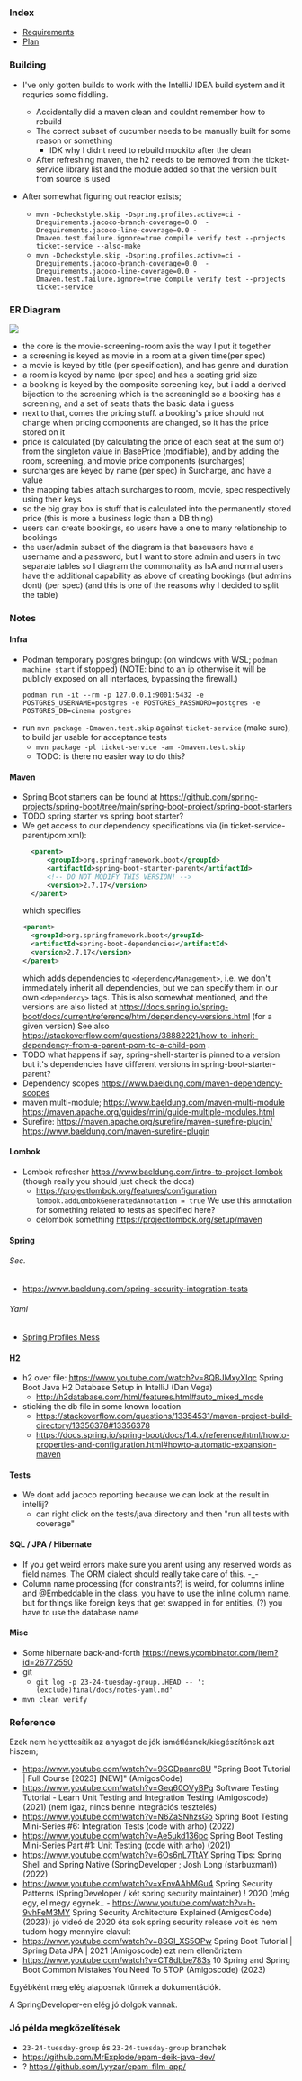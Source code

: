### Index
- [Requirements](docs/README-REQUIREMENTS.md)
- [Plan](docs/Plan.md)

### Building
- I've only gotten builds to work with the IntelliJ IDEA build system and it requries some fiddling.
  - Accidentally did a maven clean and couldnt remember how to rebuild
  - The correct subset of cucumber needs to be manually built for some reason or something
    - IDK why I didnt need to rebuild mockito after the clean
  - After refreshing maven, the h2 needs to be removed from the ticket-service library list and the module added so that the version built from source is used

- After somewhat figuring out reactor exists;
  - `mvn -Dcheckstyle.skip -Dspring.profiles.active=ci -Drequirements.jacoco-branch-coverage=0.0  -Drequirements.jacoco-line-coverage=0.0 -Dmaven.test.failure.ignore=true compile verify test --projects ticket-service --also-make`
  - `mvn -Dcheckstyle.skip -Dspring.profiles.active=ci -Drequirements.jacoco-branch-coverage=0.0  -Drequirements.jacoco-line-coverage=0.0 -Dmaven.test.failure.ignore=true compile verify test --projects ticket-service`

### ER Diagram
![](docs/er.png)
- the core is the movie-screening-room axis the way I put it together
- a screening is keyed as movie in a room at a given time(per spec)
- a movie is keyed by title (per specification), and has genre and duration
- a room is keyed by name (per spec) and has a seating grid size
- a booking is keyed by the composite screening key, but i add a derived bijection to the screening which is the screeningId
  so a booking has a screening, and a set of seats
thats the basic data i guess
- next to that, comes the pricing stuff. a booking's price should not change when pricing components are changed, so it has the price stored on it
- price is calculated (by calculating the price of each seat at the sum of) from the singleton value in BasePrice (modifiable), and by adding the room, screening, and movie price components (surcharges)
- surcharges are keyed by name (per spec) in Surcharge, and have a value
- the mapping tables attach surcharges to room, movie, spec respectively using their keys
- so the big gray box is stuff that is calculated into the permanently stored price (this is more a business logic than a DB thing)
- users can create bookings, so users have a one to many relationship to bookings
- the user/admin subset of the diagram is that baseusers have a username and a password, but I want to store admin and users in two separate tables so I diagram the commonality as IsA
and normal users have the additional capability as above of creating bookings (but admins dont) (per spec) (and this is one of the reasons why I decided to split the table)

### Notes

#### Infra
- Podman temporary postgres bringup:
  (on windows with WSL; `podman machine start` if stopped)
  (NOTE: bind to an ip otherwise it will be publicly exposed on all interfaces, bypassing the firewall.)
  ```
  podman run -it --rm -p 127.0.0.1:9001:5432 -e POSTGRES_USERNAME=postgres -e POSTGRES_PASSWORD=postgres -e POSTGRES_DB=cinema postgres
  ```
- run `mvn package -Dmaven.test.skip` against `ticket-service` (make sure), to build jar usable for acceptance tests
  - `mvn package -pl ticket-service -am -Dmaven.test.skip`
  - TODO: is there no easier way to do this?
#### Maven
- Spring Boot starters can be found at https://github.com/spring-projects/spring-boot/tree/main/spring-boot-project/spring-boot-starters
- TODO spring starter vs spring boot starter?
- We get access to our dependency specifications via (in ticket-service-parent/pom.xml):
  ```xml
    <parent>
        <groupId>org.springframework.boot</groupId>
        <artifactId>spring-boot-starter-parent</artifactId>
        <!-- DO NOT MODIFY THIS VERSION! -->
        <version>2.7.17</version>
    </parent>
  ```
  which specifies
  ```xml
  <parent>
    <groupId>org.springframework.boot</groupId>
    <artifactId>spring-boot-dependencies</artifactId>
    <version>2.7.17</version>
  </parent>
  ```
  which adds dependencies to `<dependencyManagement>`, i.e. we don't immediately
  inherit all dependencies, but we can specify them in our own `<dependency>` tags.
  This is also somewhat mentioned, and the versions are also listed at https://docs.spring.io/spring-boot/docs/current/reference/html/dependency-versions.html (for a given version)
  See also https://stackoverflow.com/questions/38882221/how-to-inherit-dependency-from-a-parent-pom-to-a-child-pom .
- TODO what happens if say, spring-shell-starter is pinned to a version but it's dependencies have different versions in spring-boot-starter-parent?
- Dependency scopes https://www.baeldung.com/maven-dependency-scopes
- maven multi-module; https://www.baeldung.com/maven-multi-module https://maven.apache.org/guides/mini/guide-multiple-modules.html
- Surefire: https://maven.apache.org/surefire/maven-surefire-plugin/ https://www.baeldung.com/maven-surefire-plugin
#### Lombok
- Lombok refresher https://www.baeldung.com/intro-to-project-lombok (though really you should just check the docs)
  - https://projectlombok.org/features/configuration `lombok.addLombokGeneratedAnnotation = true`
    We use this annotation for something related to tests as specified here?
  - delombok something https://projectlombok.org/setup/maven
#### Spring
###### Sec.
- https://www.baeldung.com/spring-security-integration-tests
###### Yaml
- [Spring Profiles Mess](docs/notes-yaml.md)
#### H2
- h2 over file: https://www.youtube.com/watch?v=8QBJMxyXIqc  Spring Boot Java H2 Database Setup in IntelliJ (Dan Vega)
  - http://h2database.com/html/features.html#auto_mixed_mode
- sticking the db file in some known location 
  - https://stackoverflow.com/questions/13354531/maven-project-build-directory/13356378#13356378
  - https://docs.spring.io/spring-boot/docs/1.4.x/reference/html/howto-properties-and-configuration.html#howto-automatic-expansion-maven
#### Tests
- We dont add jacoco reporting because we can look at the result in intellij?
  - can right click on the tests/java directory and then "run all tests with coverage"
#### SQL / JPA / Hibernate
- If you get weird errors make sure you arent using any reserved words as field names. The ORM dialect should really take care of this. -_-
- Column name processing (for constraints?) is weird, for columns inline and @Embeddable in the class, you have to use the inline column name, but for things like foreign keys that get swapped in for entities, (?) you have to use the database name
#### Misc
- Some hibernate back-and-forth https://news.ycombinator.com/item?id=26772550
- git
  - `git log -p 23-24-tuesday-group..HEAD -- ':(exclude)final/docs/notes-yaml.md'`
- `mvn clean verify`

### Reference
Ezek nem helyettesítik az anyagot de jók ismétlésnek/kiegészítőnek azt hiszem;
- https://www.youtube.com/watch?v=9SGDpanrc8U "Spring Boot Tutorial | Full Course [2023] [NEW]" (AmigosCode)
- https://www.youtube.com/watch?v=Geq60OVyBPg Software Testing Tutorial - Learn Unit Testing and Integration Testing (Amigoscode) (2021)
  (nem igaz, nincs benne integrációs tesztelés)
- https://www.youtube.com/watch?v=N6ZaSNhzsGo Spring Boot Testing Mini-Series #6: Integration Tests (code with arho) (2022)
- https://www.youtube.com/watch?v=Ae5ukd136pc  Spring Boot Testing Mini-Series Part #1: Unit Testing  (code with arho) (2021)
- https://www.youtube.com/watch?v=6Os6nL7TtAY Spring Tips: Spring Shell and Spring Native (SpringDeveloper ; Josh Long (starbuxman)) (2022)
- https://www.youtube.com/watch?v=xEnvAAhMGu4 Spring Security Patterns (SpringDeveloper / két spring security maintainer) ! 2020
  (még egy, el megy egynek.. - https://www.youtube.com/watch?v=h-9vhFeM3MY Spring Security Architecture Explained (AmigosCode) (2023))
  jó videó de 2020 óta sok spring security release volt és nem tudom hogy mennyire elavult
- https://www.youtube.com/watch?v=8SGI_XS5OPw Spring Boot Tutorial | Spring Data JPA | 2021 (Amigoscode)
  ezt nem ellenőriztem
- https://www.youtube.com/watch?v=CT8dbbe783s  10 Spring and Spring Boot Common Mistakes You Need To STOP  (Amigoscode) (2023)

Egyébként meg elég alaposnak tűnnek a dokumentációk.

A SpringDeveloper-en elég jó dolgok vannak.

### Jó példa megközelítések
-  `23-24-tuesday-group` és `23-24-tuesday-group` branchek
- https://github.com/MrExplode/epam-deik-java-dev/
- ? https://github.com/Lyyzar/epam-film-app/
